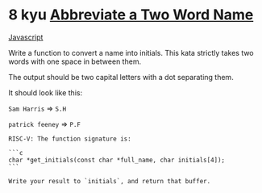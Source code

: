 # 8 kyu [Abbreviate a Two Word Name](https://www.codewars.com/kata/57eadb7ecd143f4c9c0000a3)

<!-- START LANGUAGE_LINKS -->

[Javascript](./javascript.js)

<!-- END LANGUAGE_LINKS -->

Write a function to convert a name into initials. This kata strictly takes two words with one space in between them.

The output should be two capital letters with a dot separating them.

It should look like this:

`Sam Harris` => `S.H`

`patrick feeney` => `P.F`

~~~if:riscv
RISC-V: The function signature is:

```c
char *get_initials(const char *full_name, char initials[4]);
```

Write your result to `initials`, and return that buffer.
~~~